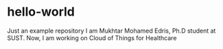 # hello-world
Just an example repository
I am Mukhtar Mohamed Edris, Ph.D student at SUST.
Now, I am working on Cloud of Things for Healthcare
